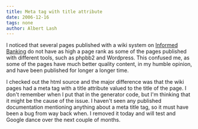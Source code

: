```yaml
---
title: Meta tag with title attribute 
date: 2006-12-16
tags: none
author: Albert Lash
---
```

I noticed that several pages published with a wiki system on <a href="http://www.informedbanking.com" rel="me">Informed Banking</a> do not have as high a page rank as some of the pages published with different tools, such as phpbb2 and Wordpress. This confused me, as some of the pages have much better quality content, in my humble opinion, and have been published for longer a longer time.

I checked out the html source and the major difference was that the wiki pages had a meta tag with a title attribute valued to the title of the page. I don't remember when I put that in the generator code, but I'm thinking that it might be the cause of the issue. I haven't seen any published documentation mentioning anything about a meta title tag, so it must have been a bug from way back when. I removed it today and will test and Google dance over the next couple of months.

